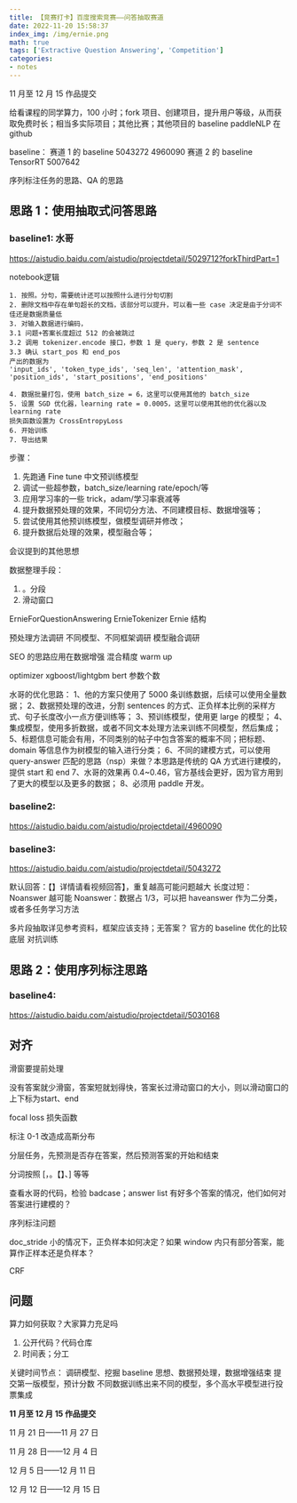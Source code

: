 ```yaml
---
title: 【竞赛打卡】百度搜索竞赛——问答抽取赛道
date: 2022-11-20 15:58:37
index_img: /img/ernie.png
math: true
tags: ['Extractive Question Answering', 'Competition']
categories: 
- notes
---
```


<!--more--->

11 月至 12 月 15 作品提交

给看课程的同学算力，100 小时；fork 项目、创建项目，提升用户等级，从而获取免费时长；相当多实际项目；其他比赛；其他项目的 baseline paddleNLP 在 github

baseline：
赛道 1 的 baseline 5043272 4960090
赛道 2 的 baseline TensorRT 5007642

序列标注任务的思路、QA 的思路

## 思路 1：使用抽取式问答思路

### baseline1: 水哥

https://aistudio.baidu.com/aistudio/projectdetail/5029712?forkThirdPart=1

notebook逻辑

```
1. 按照。分句，需要统计还可以按照什么进行分句切割
2. 删除文档中存在单句超长的文档，该部分可以提升，可以看一些 case 决定是由于分词不佳还是数据质量低
3. 对输入数据进行编码，
3.1 问题+答案长度超过 512 的会被跳过
3.2 调用 tokenizer.encode 接口，参数 1 是 query，参数 2 是 sentence
3.3 确认 start_pos 和 end_pos
产出的数据为
'input_ids', 'token_type_ids', 'seq_len', 'attention_mask', 'position_ids', 'start_positions', 'end_positions'

4. 数据批量打包，使用 batch_size = 6，这里可以使用其他的 batch_size
5. 设置 SGD 优化器，learning rate = 0.0005，这里可以使用其他的优化器以及learning rate
损失函数设置为 CrossEntropyLoss
6. 开始训练
7. 导出结果
```

步骤：
1. 先跑通 Fine tune 中文预训练模型
2. 调试一些超参数，batch_size/learning rate/epoch/等
3. 应用学习率的一些 trick，adam/学习率衰减等
4. 提升数据预处理的效果，不同切分方法、不同建模目标、数据增强等；
5. 尝试使用其他预训练模型，做模型调研并修改；
6. 提升数据后处理的效果，模型融合等；

会议提到的其他思想

数据整理手段：
1. 。分段
2. 滑动窗口

ErnieForQuestionAnswering
ErnieTokenizer
Ernie 结构

预处理方法调研
不同模型、不同框架调研
模型融合调研

SEO 的思路应用在数据增强
混合精度
warm up


optimizer
xgboost/lightgbm
bert 参数个数

水哥的优化思路：
1、他的方案只使用了 5000 条训练数据，后续可以使用全量数据；
2、数据预处理的改进，分割 sentences 的方式、正负样本比例的采样方式、句子长度改小一点方便训练等；
3、预训练模型，使用更 large 的模型；
4、集成模型，使用多折数据，或者不同文本处理方法来训练不同模型，然后集成；
5、标题信息可能会有用，不同类别的帖子中包含答案的概率不同；把标题、domain 等信息作为树模型的输入进行分类；
6、不同的建模方式，可以使用 query-answer 匹配的思路（nsp）来做？本思路是传统的 QA 方式进行建模的，提供 start 和 end
7、水哥的效果再 0.4~0.46，官方基线会更好，因为官方用到了更大的模型以及更多的数据；
8、必须用 paddle 开发。

### baseline2: 

https://aistudio.baidu.com/aistudio/projectdetail/4960090

### baseline3:

https://aistudio.baidu.com/aistudio/projectdetail/5043272

默认回答：【】详情请看视频回答】，重复越高可能问题越大
长度过短：Noanswer 越可能
Noanswer：数据占 1/3，可以把 haveanswer 作为二分类，或者多任务学习方法

多片段抽取详见参考资料，框架应该支持；无答案？
官方的 baseline 优化的比较底层
对抗训练

## 思路 2：使用序列标注思路

### baseline4:

https://aistudio.baidu.com/aistudio/projectdetail/5030168

## 对齐

滑窗要提前处理

没有答案就少滑窗，答案短就划得快，答案长过滑动窗口的大小，则以滑动窗口的上下标为start、end

focal loss 损失函数

标注 0-1 改造成高斯分布

分层任务，先预测是否存在答案，然后预测答案的开始和结束

分词按照 [，。【】、] 等等

查看水哥的代码，检验 badcase；answer list 有好多个答案的情况，他们如何对答案进行建模的？

序列标注问题

doc_stride 小的情况下，正负样本如何决定？如果 window 内只有部分答案，能算作正样本还是负样本？

CRF

## 问题

算力如何获取？大家算力充足吗

1. 公开代码？代码仓库
2. 时间表；分工

关键时间节点：
调研模型、挖掘 baseline 思想、数据预处理，数据增强结束
提交第一版模型，预计分数
不同数据训练出来不同的模型，多个高水平模型进行投票集成


**11 月至 12 月 15 作品提交**

11 月 21 日——11 月 27 日

11 月 28 日——12 月 4 日

12 月 5 日——12 月 11 日

12 月 12 日——12 月 15 日